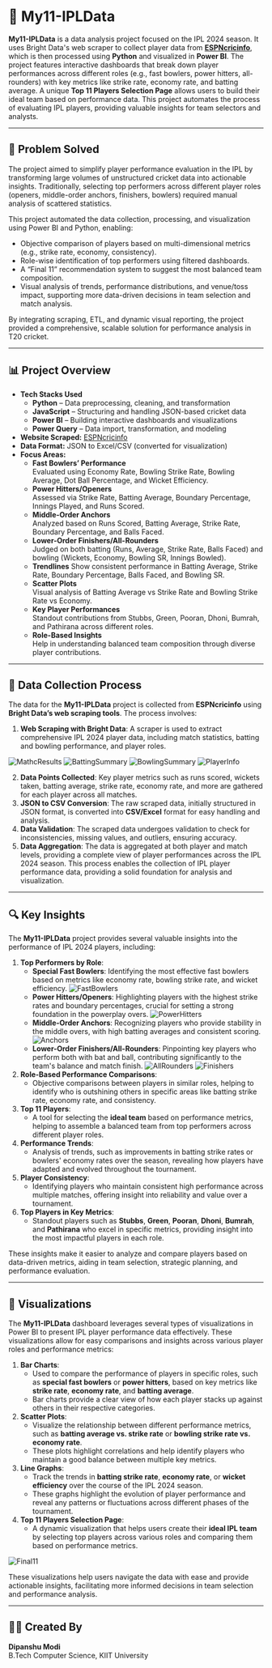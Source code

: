 # 🏏 My11-IPLData

**My11-IPLData** is a data analysis project focused on the IPL 2024 season. It uses Bright Data's web scraper to collect player data from **[ESPNcricinfo](https://www.espncricinfo.com/)**, which is then processed using **Python** and visualized in **Power BI**.
The project features interactive dashboards that break down player performances across different roles (e.g., fast bowlers, power hitters, all-rounders) with key metrics like strike rate, economy rate, and batting average. A unique **Top 11 Players Selection Page** allows users to build their ideal team based on performance data.
This project automates the process of evaluating IPL players, providing valuable insights for team selectors and analysts.

---

## 🎯 Problem Solved

The project aimed to simplify player performance evaluation in the IPL by transforming large volumes of unstructured cricket data into actionable insights. Traditionally, selecting top performers across different player roles (openers, middle-order anchors, finishers, bowlers) required manual analysis of scattered statistics. 

This project automated the data collection, processing, and visualization using Power BI and Python, enabling:

- Objective comparison of players based on multi-dimensional metrics (e.g., strike rate, economy, consistency).
- Role-wise identification of top performers using filtered dashboards.
- A “Final 11” recommendation system to suggest the most balanced team composition.
- Visual analysis of trends, performance distributions, and venue/toss impact, supporting more data-driven decisions in team selection and match analysis.

By integrating scraping, ETL, and dynamic visual reporting, the project provided a comprehensive, scalable solution for performance analysis in T20 cricket.

---

## 📊 Project Overview
- **Tech Stacks Used**
  - **Python** – Data preprocessing, cleaning, and transformation  
  - **JavaScript** – Structuring and handling JSON-based cricket data  
  - **Power BI** – Building interactive dashboards and visualizations  
  - **Power Query** – Data import, transformation, and modeling
- **Website Scraped:** [ESPNcricinfo](https://www.espncricinfo.com/)
- **Data Format:** JSON to Excel/CSV (converted for visualization)
- **Focus Areas:**
  - **Fast Bowlers’ Performance**  
     Evaluated using Economy Rate, Bowling Strike Rate, Bowling Average, Dot Ball Percentage, and Wicket Efficiency.
  - **Power Hitters/Openers**  
      Assessed via Strike Rate, Batting Average, Boundary Percentage, Innings Played, and Runs Scored.
  - **Middle-Order Anchors**  
      Analyzed based on Runs Scored, Batting Average, Strike Rate, Boundary Percentage, and Balls Faced.
  - **Lower-Order Finishers/All-Rounders**  
      Judged on both batting (Runs, Average, Strike Rate, Balls Faced) and bowling (Wickets, Economy, Bowling SR, Innings Bowled).
  - **Trendlines**
      Show consistent performance in Batting Average, Strike Rate, Boundary Percentage, Balls Faced, and Bowling SR.
  - **Scatter Plots**  
      Visual analysis of Batting Average vs Strike Rate and Bowling Strike Rate vs Economy.
  - **Key Player Performances**  
      Standout contributions from Stubbs, Green, Pooran, Dhoni, Bumrah, and Pathirana across different roles.
  - **Role-Based Insights**  
      Help in understanding balanced team composition through diverse player contributions.

---
## 🔧 Data Collection Process

The data for the **My11-IPLData** project is collected from **ESPNcricinfo** using **Bright Data’s web scraping tools**. The process involves:
1. **Web Scraping with Bright Data**: A scraper is used to extract comprehensive IPL 2024 player data, including match statistics, batting and bowling performance, and player roles.

![MathcResults](images/web_scrapping_results.jpg)
![BattingSummary](images/web_scrapping_batting_summary.jpg)
![BowlingSummary](images/web_scrapping_bowling_summary.jpg)
![PlayerInfo](images/web_scrapping_player_info.jpg)

2. **Data Points Collected**: Key player metrics such as runs scored, wickets taken, batting average, strike rate, economy rate, and more are gathered for each player across all matches.
3. **JSON to CSV Conversion**: The raw scraped data, initially structured in JSON format, is converted into **CSV/Excel** format for easy handling and analysis.
4. **Data Validation**: The scraped data undergoes validation to check for inconsistencies, missing values, and outliers, ensuring accuracy.
5. **Data Aggregation**: The data is aggregated at both player and match levels, providing a complete view of player performances across the IPL 2024 season.
This process enables the collection of IPL player performance data, providing a solid foundation for analysis and visualization.


---

## 🔍 Key Insights

The **My11-IPLData** project provides several valuable insights into the performance of IPL 2024 players, including:
1. **Top Performers by Role**:
   - **Special Fast Bowlers**: Identifying the most effective fast bowlers based on metrics like economy rate, bowling strike rate, and wicket efficiency.
     ![FastBowlers](images/specialfastbowlers.jpg)
   - **Power Hitters/Openers**: Highlighting players with the highest strike rates and boundary percentages, crucial for setting a strong foundation in the powerplay overs.
     ![PowerHitters](images/powerhitters.jpg)
   - **Middle-Order Anchors**: Recognizing players who provide stability in the middle overs, with high batting averages and consistent scoring.
     ![Anchors](images/anchors.jpg)
   - **Lower-Order Finishers/All-Rounders**: Pinpointing key players who perform both with bat and ball, contributing significantly to the team's balance and match finish.
     ![AllRounders](images/allrounders.jpg)
     ![Finishers](images/finishers.jpg)
2. **Role-Based Performance Comparisons**:
   - Objective comparisons between players in similar roles, helping to identify who is outshining others in specific areas like batting strike rate, economy rate, and consistency.
3. **Top 11 Players**:
   - A tool for selecting the **ideal team** based on performance metrics, helping to assemble a balanced team from top performers across different player roles.
4. **Performance Trends**:
   - Analysis of trends, such as improvements in batting strike rates or bowlers' economy rates over the season, revealing how players have adapted and evolved throughout the tournament.
5. **Player Consistency**:
   - Identifying players who maintain consistent high performance across multiple matches, offering insight into reliability and value over a tournament.
6. **Top Players in Key Metrics**:
   - Standout players such as **Stubbs**, **Green**, **Pooran**, **Dhoni**, **Bumrah**, and **Pathirana** who excel in specific metrics, providing insight into the most impactful players in each role.

These insights make it easier to analyze and compare players based on data-driven metrics, aiding in team selection, strategic planning, and performance evaluation.

---
## 🎨 Visualizations

The **My11-IPLData** dashboard leverages several types of visualizations in Power BI to present IPL player performance data effectively. These visualizations allow for easy comparisons and insights across various player roles and performance metrics:
1. **Bar Charts**:
   - Used to compare the performance of players in specific roles, such as **special fast bowlers** or **power hitters**, based on key metrics like **strike rate**, **economy rate**, and **batting average**.
   - Bar charts provide a clear view of how each player stacks up against others in their respective categories.
2. **Scatter Plots**:
   - Visualize the relationship between different performance metrics, such as **batting average vs. strike rate** or **bowling strike rate vs. economy rate**.
   - These plots highlight correlations and help identify players who maintain a good balance between multiple key metrics.
3. **Line Graphs**:
   - Track the trends in **batting strike rate**, **economy rate**, or **wicket efficiency** over the course of the IPL 2024 season.
   - These graphs highlight the evolution of player performance and reveal any patterns or fluctuations across different phases of the tournament.
4. **Top 11 Players Selection Page**:
   - A dynamic visualization that helps users create their **ideal IPL team** by selecting top players across various roles and comparing them based on performance metrics.

![Final11](images/final11.jpg)

These visualizations help users navigate the data with ease and provide actionable insights, facilitating more informed decisions in team selection and performance analysis.


---

## 👨‍💻 Created By

**Dipanshu Modi**  
B.Tech Computer Science, KIIT University
